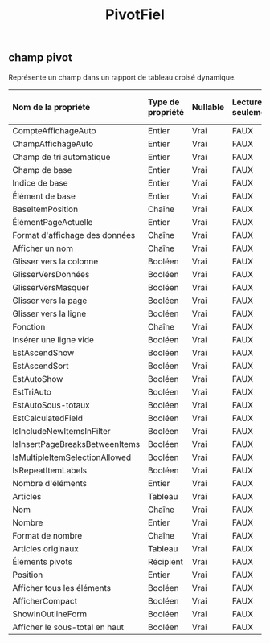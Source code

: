 ﻿---
title: PivotFiel
second_title: Aspose.Cells Cloud Documen
type: docs
url: /fr/specification/model/pivotfield/
description: "Aspose.Cells Spécification du modèle cloud : PivotField. Gérez sans effort Excel et d'autres feuilles de calcul avec des fonctionnalités telles que l'ouverture, la génération, l'édition, le fractionnement, la fusion, la comparaison et la conversion."
kwords: Excel, Office, feuille de calcul, Cloud REST API, PivotField
weight: 50
---
## **champ pivot**

 Représente un champ dans un rapport de tableau croisé dynamique.

| Nom de la propriété| Type de propriété| Nullable| Lecture seulement| Valeur par défaut| Description|
|:- |:- |:- |:- |:- |:- |
| CompteAffichageAuto| Entier| Vrai| FAUX|||
| ChampAffichageAuto| Entier| Vrai| FAUX|||
| Champ de tri automatique| Entier| Vrai| FAUX|||
| Champ de base| Entier| Vrai| FAUX|||
| Indice de base| Entier| Vrai| FAUX|||
| Élément de base| Entier| Vrai| FAUX|||
| BaseItemPosition| Chaîne| Vrai| FAUX|||
| ÉlémentPageActuelle| Entier| Vrai| FAUX|||
|Format d'affichage des données| Chaîne| Vrai| FAUX|||
| Afficher un nom| Chaîne| Vrai| FAUX|||
| Glisser vers la colonne| Booléen| Vrai| FAUX|||
| GlisserVersDonnées| Booléen| Vrai| FAUX|||
| GlisserVersMasquer| Booléen| Vrai| FAUX|||
| Glisser vers la page| Booléen| Vrai| FAUX|||
| Glisser vers la ligne| Booléen| Vrai| FAUX|||
| Fonction| Chaîne| Vrai| FAUX|||
| Insérer une ligne vide| Booléen| Vrai| FAUX|||
| EstAscendShow| Booléen| Vrai| FAUX|||
| EstAscendSort| Booléen| Vrai| FAUX|||
| EstAutoShow| Booléen| Vrai| FAUX|||
| EstTriAuto| Booléen| Vrai| FAUX|||
| EstAutoSous-totaux| Booléen| Vrai| FAUX|||
| EstCalculatedField| Booléen| Vrai| FAUX|||
| IsIncludeNewItemsInFilter| Booléen| Vrai| FAUX|||
| IsInsertPageBreaksBetweenItems| Booléen| Vrai| FAUX|||
| IsMultipleItemSelectionAllowed| Booléen| Vrai| FAUX|||
| IsRepeatItemLabels| Booléen| Vrai| FAUX|||
| Nombre d'éléments| Entier| Vrai| FAUX|||
| Articles|Tableau<String> | Vrai| FAUX|||
| Nom| Chaîne| Vrai| FAUX|||
| Nombre| Entier| Vrai| FAUX|||
| Format de nombre| Chaîne| Vrai| FAUX|||
| Articles originaux|Tableau<String> | Vrai| FAUX|||
| Éléments pivots| Récipient| Vrai| FAUX|||
| Position| Entier| Vrai| FAUX|||
| Afficher tous les éléments| Booléen| Vrai| FAUX|||
| AfficherCompact| Booléen| Vrai| FAUX|||
| ShowInOutlineForm| Booléen| Vrai| FAUX|||
| Afficher le sous-total en haut| Booléen| Vrai| FAUX|||

